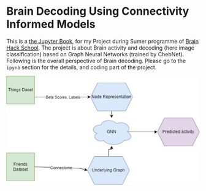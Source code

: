 # Brain Decoding Using Connectivity Informed Models

This is a [the Jupyter Book](https://jupyterbook.org), for my Project during Sumer programme of [Brain Hack School](https://school-brainhack.github.io/). The project is about Brain activity and decoding (here image classification) based on Graph Neural Networks (trained by ChebNet). Following is the overall perspective of Brain decoding. Please go to the `ipynb` section for the details, and coding part of the project. 

![Link Name](./Perpective.jpg)  